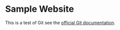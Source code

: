 # Sample Website 

This is a test of Git 
see the [official Git documentation](https://git-scm.com/).
